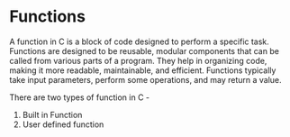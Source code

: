 # Functions
A function in C is a block of code designed to perform a specific task. Functions are designed to be reusable, modular components that can be called from various parts of a program. They help in organizing code, making it more readable, maintainable, and efficient. Functions typically take input parameters, perform some operations, and may return a value.

There are two types of function in C - 
1. Built in Function
2. User defined function